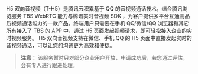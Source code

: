 H5 双向音视频（T-H5）是腾讯云积累基于 QQ 的音视频通话技术，结合腾讯浏览服务 TBS WebRTC 能力与腾讯实时音视频 SDK ，为客户提供多平台互通高品质视频通话能力的一款产品。终端用户只需要在手机 QQ/微信/QQ 浏览器和其它所有接入了 TBS 的 APP 中，通过 H5 页面发起视频请求，即可轻松接入企业的实时视频服务。
H5 双向音视频支持在微信、手机 QQ 的 H5 页面中直接发起实时的音视频通话，可以让您的沟通更为高效和便捷。 
>**注意：**
>该服务暂时只对部分企业用户开放，申请成功后，若您通过评估，会有专人进行跟进处理。
